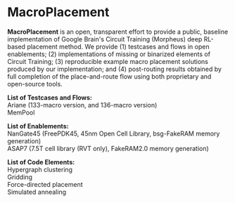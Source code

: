# MacroPlacement
**MacroPlacement** is an open, transparent effort to provide a public, baseline implementation of Google Brain's Circuit Training (Morpheus) deep RL-based placement method.  We provide (1) testcases and flows in open enablements; (2) implementations of missing or binarized elements of Circuit Training; (3) reproducible example macro placement solutions produced by our implementation; and (4) post-routing results obtained by full completion of the place-and-route flow using both proprietary and open-source tools.

**List of Testcases and Flows:**  
     Ariane (133-macro version, and 136-macro version)  
     MemPool  

**List of Enablements:**  
     NanGate45 (FreePDK45, 45nm Open Cell Library, bsg-FakeRAM memory generation)  
     ASAP7 (7.5T cell library (RVT only), FakeRAM2.0 memory generation)  
  
 
**List of Code Elements:**  
     Hypergraph clustering  
     Gridding  
     Force-directed placement  
     Simulated annealing  
